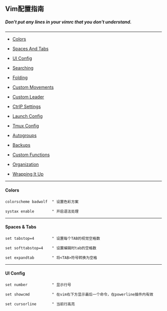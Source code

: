 ## Vim配置指南

##### Don't put any lines in your vimrc that you don't understand.

***

* [Colors](#1)

* [Spaces And Tabs](#2)

* [UI Config](#3)

* [Searching](#4)

* [Folding](#5)

* [Custom Movements](#6)

* [Custom Leader](#7)

* [CtrlP Settings](#8)

* [Launch Config](#9)

* [Tmux Config](#10)

* [Autogroups](#11)

* [Backups](#12)

* [Custom Functions](#13)

* [Organization](#14)

* [Wrapping It Up](#15)

***

<h4 id="1">Colors</h4>

    colorscheme badwolf  " 设置色彩方案

    systax enable        " 开启语法处理

***

<h4 id="2">Spaces & Tabs</h4>

    set tabstop=4        " 设置每个TAB的视觉空格数

    set softtabstop=4    " 设置编辑时tab的空格数

    set expandtab        " 将<TAB>符号转换为空格

***

<h4 id="3">UI Config</h4>

    set number           " 显示行号

    set showcmd          " 在vim右下方显示最后一个命令，在powerline插件内有效

    set cursorline       " 当前行高亮